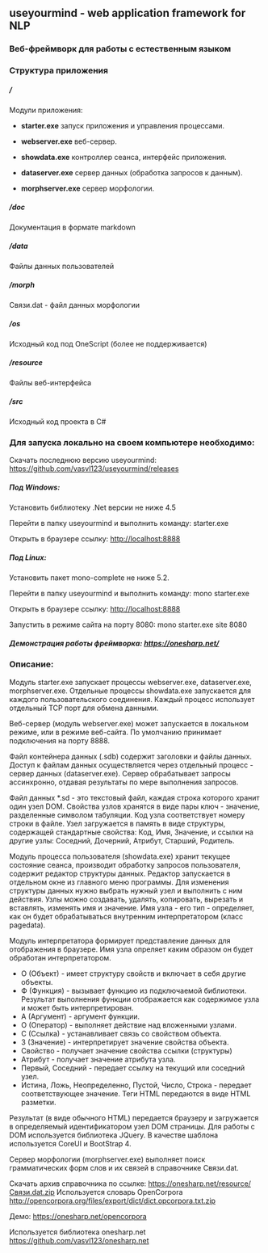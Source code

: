 ## **useyourmind** - web application framework for NLP
### Веб-фреймворк для работы с естественным языком

### Структура приложения

##### **/**
Модули приложения:

- **starter.exe** запуск приложения и управления процессами.

- **webserver.exe** веб-сервер.

- **showdata.exe** контроллер сеанса, интерфейс приложения.

- **dataserver.exe** сервер данных (обработка запросов к данным).

- **morphserver.exe** сервер морфологии.

##### **/doc**
Документация в формате markdown

##### **/data**
Файлы данных пользователей

##### **/morph**
Связи.dat - файл данных морфологии

##### **/os**
Исходный код под OneScript (более не поддерживается)

##### **/resource**
Файлы веб-интерфейса

##### **/src**
Исходный код проекта в С#

### Для запуска локально на своем компьютере необходимо:

Скачать последнюю версию useyourmind: <https://github.com/vasvl123/useyourmind/releases>

##### Под Windows:

Установить библиотеку .Net версии не ниже 4.5

Перейти в папку useyourmind и выполнить команду: starter.exe

Открыть в браузере ссылку: <http://localhost:8888>

##### Под Linux:

Установить пакет mono-complete не ниже 5.2.

Перейти в папку useyourmind и выполнить команду: mono starter.exe

Открыть в браузере ссылку: <http://localhost:8888>

Запустить в режиме сайта на порту 8080: mono starter.exe site 8080

##### Демонстрация работы фреймворка: <https://onesharp.net/>

### Описание:

Модуль starter.exe запускает процессы webserver.exe, dataserver.exe, morphserver.exe. Отдельные процессы showdata.exe запускается для каждого пользовательского соединения. Каждый процесс использует отдельный TCP порт для обмена данными.

Веб-сервер (модуль webserver.exe) может запускается в локальном режиме, или в режиме веб-сайта. По умолчанию принимает подключения на порту 8888.

Файл контейнера данных (.sdb) содержит заголовки и файлы данных. Доступ к файлам данных осуществляется через отдельный процесс - сервер данных (dataserver.exe). Сервер обрабатывает запросы ассинхронно, отдавая результаты по мере выполнения запросов.

Файл данных *.sd - это текстовый файл, каждая строка которого хранит один узел DOM. Свойства узлов хранятся в виде пары ключ - значение, разделенные символом табуляции. Код узла соответствует номеру строки в файле. Узел загружается в память в виде структуры, содержащей стандартные свойства: Код, Имя, Значение, и ссылки на другие узлы: Соседний, Дочерний, Атрибут, Старший, Родитель.

Модуль процесса пользователя (showdata.exe) хранит текущее состояние сеанса, производит обработку запросов пользователя, содержит редактор структуры данных. Редактор запускается в отдельном окне из главного меню программы. Для изменения структуры данных нужно выбрать нужный узел и выполнить с ним действия. Узлы можно создавать, удалять, копировать, вырезать и вставлять, изменять имя и значение. Имя узла - его тип - определяет, как он будет обрабатываться внутренним интерпретатором (класс pagedata).

Модуль интерпретатора формирует представление данных для отображения в браузере.
Имя узла опреляет каким образом он будет обработан интерпретатором.
- О (Объект) - имеет структуру свойств и включает в себя другие объекты.
- Ф (Функция) - вызывает функцию из подключаемой библиотеки. Результат выполнения функции отображается как содержимое узла и может быть интерпретирован.
- А (Аргумент) - аргумент функции.  
- О (Оператор) - выполняет действие над вложенными узлами.
- С (Ссылка) - устанавливает связь со свойством объекта.
- З (Значение) - интерпретирует значение свойства объекта.
- Свойство - получает значение свойства ссылки (структуры)
- Атрибут - получает значение атрибута узла.
- Первый, Соседний - передает ссылку на текущий или соседний узел.
- Истина, Ложь, Неопределенно, Пустой, Число, Строка - передает соответствующее значение.
Теги HTML передаются в виде HTML разметки.

Результат (в виде обычного HTML) передается браузеру и загружается в определяемый идентификатором узел DOM страницы. Для работы с DOM используется библиотека JQuery. В качестве шаблона используется CoreUI и BootStrap 4.

Сервер морфологии (morphserver.exe) выполняет поиск грамматических форм слов и их связей в справочнике Связи.dat.

Скачать архив справочника по ссылке: <https://onesharp.net/resource/Связи.dat.zip>
Используется словарь OpenCorpora <http://opencorpora.org/files/export/dict/dict.opcorpora.txt.zip>

Демо: https://onesharp.net/opencorpora

Используется библиотека onesharp.net <https://github.com/vasvl123/onesharp.net>
